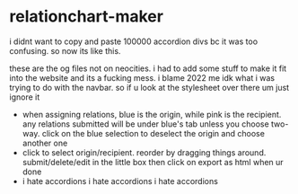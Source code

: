 # relationchart-maker
 
i didnt want to copy and paste 100000 accordion divs bc it was too confusing. so now its like this. 

these are the og files not on neocities. i had to add some stuff to make it fit into the website and its a fucking mess. i blame 2022 me idk what i was trying to do with the navbar. so if u look at the stylesheet over there        um just ignore it 

- when assigning relations, blue is the origin, while pink is the recipient. any relations submitted will be under blue's tab unless you choose two-way. click on the blue selection to deselect the origin and choose another one
- click to select origin/recipient. reorder by dragging things around. submit/delete/edit in the little box then click on export as html when ur done
- i hate accordions i hate accordions i hate accordions
